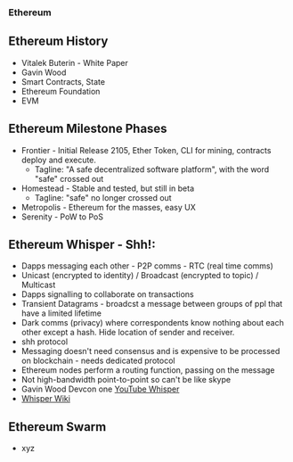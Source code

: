 ### Ethereum


## Ethereum History

* Vitalek Buterin - White Paper
* Gavin Wood
* Smart Contracts, State
* Ethereum Foundation
* EVM



## Ethereum Milestone Phases

* Frontier - Initial Release 2105, Ether Token, CLI for mining, contracts deploy and execute.
    * Tagline: "A safe decentralized software platform", with the word "safe" crossed out
* Homestead - Stable and tested, but still in beta
    * Tagline: "safe" no longer crossed out
* Metropolis - Ethereum for the masses, easy UX
* Serenity - PoW to PoS


## Ethereum Whisper - Shh!:

* Dapps messaging each other - P2P comms - RTC (real time comms)
* Unicast (encrypted to identity) / Broadcast (encrypted to topic) / Multicast
* Dapps signalling to collaborate on transactions
* Transient Datagrams - broadcst a message between groups of ppl that have a limited lifetime
* Dark comms (privacy) where correspondents know nothing about each other except a hash. Hide location of sender and receiver.
* shh protocol
* Messaging doesn't need consensus and is expensive to be processed on blockchain - needs dedicated protocol
* Ethereum nodes perform a routing function, passing on the message
* Not high-bandwidth point-to-point so can't be like skype
* Gavin Wood Devcon one [YouTube Whisper](https://www.youtube.com/watch?v=U_nPoBVLPiw)
* [Whisper Wiki](https://github.com/ethereum/wiki/blob/master/Whisper.md)

## Ethereum Swarm

* xyz
